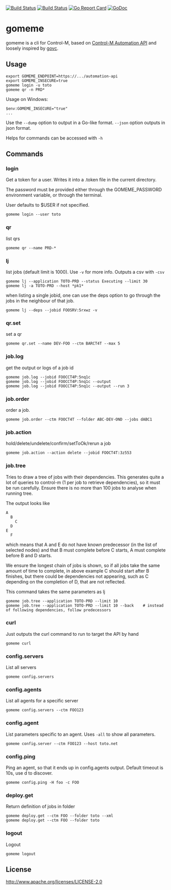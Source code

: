 [![Build Status](https://travis-ci.org/freedge/gomeme.svg?branch=master)](https://travis-ci.org/freedge/gomeme)
[![Build Status](https://dev.azure.com/freedge/freedge/_apis/build/status/freedge.gomeme?branchName=master)](https://dev.azure.com/freedge/freedge/_build/latest?definitionId=1&branchName=master)
[![Go Report Card](https://goreportcard.com/badge/github.com/freedge/gomeme)](https://goreportcard.com/report/github.com/freedge/gomeme)
[![GoDoc](https://godoc.org/github.com/freedge/gomeme?status.svg)](https://godoc.org/github.com/freedge/gomeme) 


# gomeme



gomeme is a cli for Control-M, based on
[Control-M Automation API](https://docs.bmc.com/docs/automation-api/9181/services-784100995.html)
and loosely inspired by [govc](https://github.com/vmware/govmomi/tree/master/govc).

## Usage

```
export GOMEME_ENDPOINT=https://.../automation-api
export GOMEME_INSECURE=true
gomeme login -u toto
gomeme qr -n PRD*

```

Usage on Windows:
```
$env:GOMEME_INSECURE="true"
...
```

Use the ```--dump``` option to output in a Go-like format. ```--json``` option outputs in json format.

Helps for commands can be accessed with ```-h```

## Commands

### login

Get a token for a user. Writes it into a .token file in the current directory.

The password must be provided either through the GOMEME_PASSWORD environment variable, or
through the terminal.

User defaults to $USER if not specified.

```
gomeme login --user toto
```

### qr

list qrs

```
gomeme qr --name PRD-*
```

### lj

list jobs (default limit is 1000). Use ```-v``` for more info. Outputs a csv with ```-csv```

```
gomeme lj --application TOTO-PRD --status Executing --limit 30
gomeme lj -a TOTO-PRD --host *pk1*
```

when listing a single jobid, one can use the deps option to go through the jobs in the neighbour of that job.

```
gomeme lj --deps --jobid FOOSRV:5rxwz -v
```


### qr.set

set a qr

```
gomeme qr.set --name DEV-FOO --ctm BARCT4T --max 5
```

### job.log

get the output or logs of a job id

```
gomeme job.log --jobid FOOCCT4P:5nq1c
gomeme job.log --jobid FOOCCT4P:5nq1c --output
gomeme job.log --jobid FOOCCT4P:5nq1c --output --run 3
```

### job.order

order a job.

```
gomeme job.order --ctm FOOCT4T --folder ABC-DEV-OND --jobs dABC1
```

### job.action

hold/delete/undelete/confirm/setToOk/rerun a job

```
gomeme job.action --action delete --jobid FOOCT4T:3z553
```

### job.tree

Tries to draw a tree of jobs with their dependencies.
This generates quite a lot of queries to control-m (1 per job to retrieve dependencies),
so it must be run carefully. Ensure there is no more than 100 jobs to analyse
when running tree.

The output looks like
```
A
  B
    C
  D
E
  F
```
which means that A and E do not have known predecessor
(in the list of selected nodes) and that B must complete before C starts, A must complete
before B and D starts.

We ensure the longest chain of jobs is shown, so if all jobs take the same amount of time to complete, in above
example C should start after B finishes, but there could be dependencies not appearing, such as C depending on
the completion of D, that are not reflected.

This command takes the same parameters as lj

```
gomeme job.tree --application TOTO-PRD --limit 10
gomeme job.tree --application TOTO-PRD --limit 10 --back    # instead of following dependencies, follow predecessors
```


### curl

Just outputs the curl command to run to target the API by hand

```
gomeme curl
```

### config.servers

List all servers

```
gomeme config.servers
```

### config.agents

List all agents for a specific server

```
gomeme config.servers --ctm FOO123
```


### config.agent

List parameters specific to an agent. Uses ```-all``` to show all parameters.

```
gomeme config.server --ctm FOO123 --host toto.net
```

### config.ping

Ping an agent, so that it ends up in config.agents output. Default timeout is 10s, use d to discover.

```
gomeme config.ping -H foo -c FOO
```

### deploy.get

Return definition of jobs in folder

```
gomeme deploy.get --ctm FOO --folder toto --xml
gomeme deploy.get --ctm FOO --folder toto
```

### logout

Logout

```
gomeme logout
```


## License

http://www.apache.org/licenses/LICENSE-2.0
